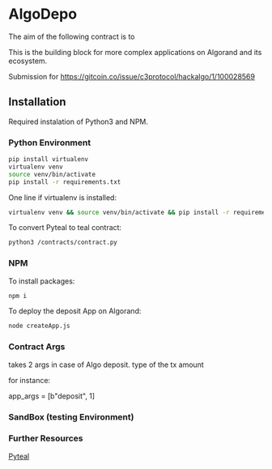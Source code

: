 # AlgoDepo



The aim of the following contract is to

This is the building block for more complex applications on Algorand and its ecosystem.

Submission for https://gitcoin.co/issue/c3protocol/hackalgo/1/100028569
## Installation 

Required instalation of Python3 and NPM.

### Python Environment

```bash
pip install virtualenv
virtualenv venv
source venv/bin/activate
pip install -r requirements.txt
```

One line if virtualenv is installed:

```bash
virtualenv venv && source venv/bin/activate && pip install -r requirements.txt
```

To convert Pyteal to teal contract:
```bash
python3 /contracts/contract.py
```

### NPM

To install packages:
```bash
npm i
```

To deploy the deposit App on Algorand:

```bash
node createApp.js
```


### Contract Args

takes 2 args in case of Algo deposit. 
type of the tx
amount

for instance:

app_args = [b"deposit", 1]

### SandBox (testing Environment)


### Further Resources

[Pyteal](https://pyteal.readthedocs.io/en/stable/index.html)